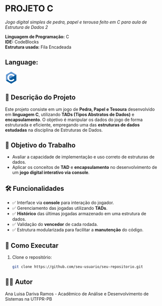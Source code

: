 # PROJETO C
*Jogo digital simples de pedra, papel e terousa feito em C para aula de Estrutura de Dados 2*

**Linguagem de Programação:** C  
**IDE:** CodeBlocks  
**Estrutura usada:** Fila Encadeada

<h2 align="left"> Language: </h2>
<p align="left">
    <a href="https://www.java.com" target="_blank" rel="noreferrer">
        <img src="https://raw.githubusercontent.com/devicons/devicon/master/icons/c/c-original.svg" alt="c" width="40" height="40"/>
    </a>
</p>

## 📌 Descrição do Projeto
Este projeto consiste em um jogo de **Pedra, Papel e Tesoura** desenvolvido em **linguagem C**, utilizando **TADs (Tipos Abstratos de Dados)** e **encapsulamento**. O objetivo é manipular os dados do jogo de forma estruturada e eficiente, empregando uma das **estruturas de dados estudadas** na disciplina de Estruturas de Dados.

## 🎯 Objetivo do Trabalho
- Avaliar a capacidade de implementação e uso correto de estruturas de dados.
- Aplicar os conceitos de **TAD** e **encapsulamento** no desenvolvimento de um **jogo digital interativo via console**.

## 🛠️ Funcionalidades
- ✅ Interface via **console** para interação do jogador.
- ✅ Gerenciamento das jogadas utilizando **TADs**.
- ✅ **Histórico** das últimas jogadas armazenado em uma estrutura de dados.
- ✅ Validação do **vencedor** de cada rodada.
- ✅ Estrutura modularizada para facilitar a **manutenção** do código.

## 🚀 Como Executar
1. Clone o repositório:
   ```sh
   git clone https://github.com/seu-usuario/seu-repositorio.git

## 👩‍💻 Autor
Ana Luisa Dariva Ramos - Acadêmico de Análise e Desenvolvimento de Sistemas na UTFPR-PB
